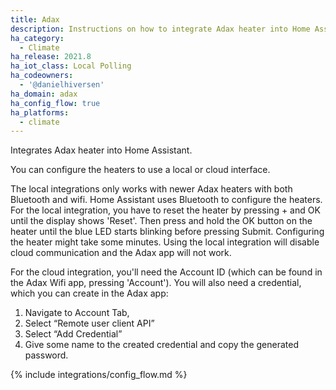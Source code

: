 ```yaml
---
title: Adax
description: Instructions on how to integrate Adax heater into Home Assistant.
ha_category:
  - Climate
ha_release: 2021.8
ha_iot_class: Local Polling
ha_codeowners:
  - '@danielhiversen'
ha_domain: adax
ha_config_flow: true
ha_platforms:
  - climate
---
```


Integrates Adax heater into Home Assistant.

You can configure the heaters to use a local or cloud interface.

The local integrations only works with newer Adax heaters with both Bluetooth and wifi. Home Assistant uses Bluetooth to configure the heaters. For the local integration, you have to reset the heater by pressing + and OK until the display shows 'Reset'. Then press and hold the OK button on the heater until the blue LED starts blinking before pressing Submit. Configuring the heater might take some minutes. Using the local integration will disable cloud communication and the Adax app will not work.

For the cloud integration, you'll need the Account ID (which can be found in the Adax Wifi app, pressing 'Account'). You will also need a credential, which you can create in the Adax app:

1. Navigate to Account Tab,
2. Select “Remote user client API”
3. Select “Add Credential”
4. Give some name to the created credential and copy the generated password.

{% include integrations/config_flow.md %}
